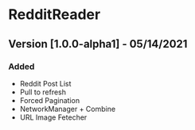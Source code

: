 # RedditReader

## Version [1.0.0-alpha1] - 05/14/2021

### Added
- Reddit Post List
- Pull to refresh
- Forced Pagination
- NetworkManager + Combine
- URL Image Fetecher
